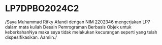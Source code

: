 # LP7DPBO2024C2
/Saya Muhammad Rifky Afandi dengan NIM 2202346 mengerjakan LP7 dalam mata kuliah Desain Pemrograman Berbasis Objek untuk keberkahanNya maka saya tidak melakukan kecurangan seperti yang telah dispesifikasikan. Aamiin./
